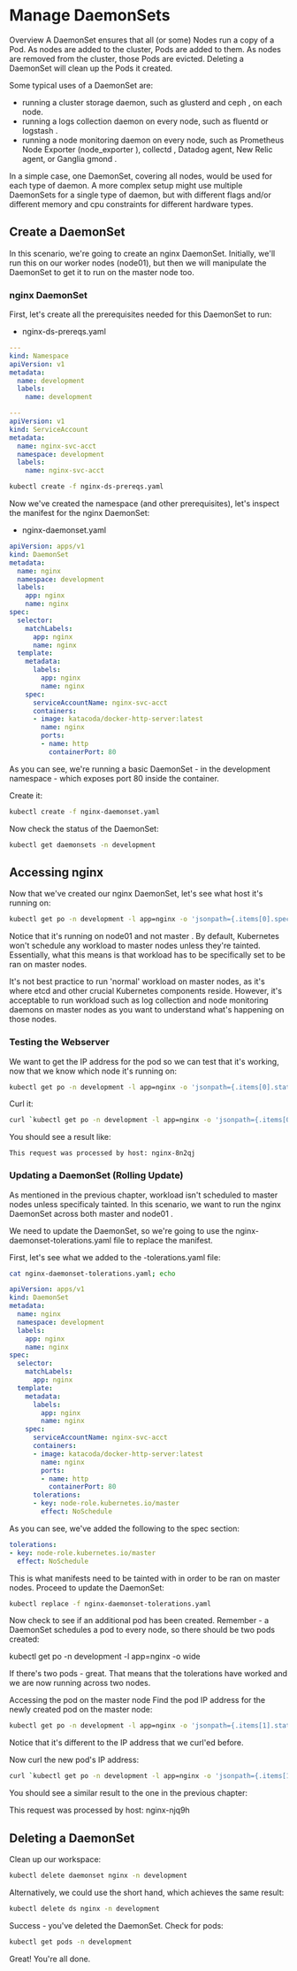 # Manage DaemonSets
Overview
A DaemonSet ensures that all (or some) Nodes run a copy of a Pod. As nodes are added to the cluster, Pods are added to them. As nodes are removed from the cluster, those Pods are evicted. Deleting a DaemonSet will clean up the Pods it created.

Some typical uses of a DaemonSet are:

- running a cluster storage daemon, such as glusterd and ceph , on each node.
- running a logs collection daemon on every node, such as fluentd or logstash .
- running a node monitoring daemon on every node, such as Prometheus Node Exporter (node_exporter ), collectd , Datadog agent, New Relic agent, or Ganglia gmond .

In a simple case, one DaemonSet, covering all nodes, would be used for each type of daemon. A more complex setup might use multiple DaemonSets for a single type of daemon, but with different flags and/or different memory and cpu constraints for different hardware types.

## Create a DaemonSet
In this scenario, we're going to create an nginx DaemonSet. Initially, we'll run this on our worker nodes (node01), but then we will manipulate the DaemonSet to get it to run on the master node too.

### nginx DaemonSet

First, let's create all the prerequisites needed for this DaemonSet to run:

- nginx-ds-prereqs.yaml 
```yaml
---
kind: Namespace
apiVersion: v1
metadata:
  name: development
  labels:
    name: development

---
apiVersion: v1
kind: ServiceAccount
metadata:
  name: nginx-svc-acct
  namespace: development
  labels:
    name: nginx-svc-acct
```

```bash
kubectl create -f nginx-ds-prereqs.yaml
```
Now we've created the namespace (and other prerequisites), let's inspect the manifest for the nginx DaemonSet:

- nginx-daemonset.yaml 
```yaml
apiVersion: apps/v1
kind: DaemonSet
metadata:
  name: nginx
  namespace: development
  labels:
    app: nginx
    name: nginx
spec:
  selector:
    matchLabels:
      app: nginx
      name: nginx
  template:
    metadata:
      labels:
        app: nginx
        name: nginx
    spec:
      serviceAccountName: nginx-svc-acct
      containers:
      - image: katacoda/docker-http-server:latest
        name: nginx
        ports:
        - name: http
          containerPort: 80
```

As you can see, we're running a basic DaemonSet - in the development namespace - which exposes port 80 inside the container.

Create it:
```bash
kubectl create -f nginx-daemonset.yaml
```
Now check the status of the DaemonSet:
```bash
kubectl get daemonsets -n development
```

## Accessing nginx
Now that we've created our nginx DaemonSet, let's see what host it's running on:
```bash
kubectl get po -n development -l app=nginx -o 'jsonpath={.items[0].spec.nodeName}'; echo
```
Notice that it's running on node01 and not master . By default, Kubernetes won't schedule any workload to master nodes unless they're tainted. Essentially, what this means is that workload has to be specifically set to be ran on master nodes.

It's not best practice to run 'normal' workload on master nodes, as it's where etcd and other crucial Kubernetes components reside. However, it's acceptable to run workload such as log collection and node monitoring daemons on master nodes as you want to understand what's happening on those nodes.

### Testing the Webserver
We want to get the IP address for the pod so we can test that it's working, now that we know which node it's running on:
```bash
kubectl get po -n development -l app=nginx -o 'jsonpath={.items[0].status.podIP}'; echo
```
Curl it:
```bash
curl `kubectl get po -n development -l app=nginx -o 'jsonpath={.items[0].status.podIP}'`
```
You should see a result like:
```text
This request was processed by host: nginx-8n2qj
```

### Updating a DaemonSet (Rolling Update)
As mentioned in the previous chapter, workload isn't scheduled to master nodes unless specificaly tainted. In this scenario, we want to run the nginx DaemonSet across both master and node01 .

We need to update the DaemonSet, so we're going to use the nginx-daemonset-tolerations.yaml file to replace the manifest.

First, let's see what we added to the -tolerations.yaml file:
```bash
cat nginx-daemonset-tolerations.yaml; echo
```
```yaml
apiVersion: apps/v1
kind: DaemonSet
metadata:
  name: nginx
  namespace: development
  labels:
    app: nginx
    name: nginx
spec:
  selector:
    matchLabels:
      app: nginx
  template:
    metadata:
      labels:
        app: nginx
        name: nginx
    spec:
      serviceAccountName: nginx-svc-acct
      containers:
      - image: katacoda/docker-http-server:latest
        name: nginx
        ports:
        - name: http
          containerPort: 80
      tolerations:
      - key: node-role.kubernetes.io/master
        effect: NoSchedule
```
As you can see, we've added the following to the spec section:
```yaml
tolerations:
- key: node-role.kubernetes.io/master
  effect: NoSchedule
```
This is what manifests need to be tainted with in order to be ran on master nodes. Proceed to update the DaemonSet:
```bash
kubectl replace -f nginx-daemonset-tolerations.yaml
```
Now check to see if an additional pod has been created. Remember - a DaemonSet schedules a pod to every node, so there should be two pods created:

kubectl get po -n development -l app=nginx -o wide

If there's two pods - great. That means that the tolerations have worked and we are now running across two nodes.

Accessing the pod on the master node
Find the pod IP address for the newly created pod on the master node:
```bash
kubectl get po -n development -l app=nginx -o 'jsonpath={.items[1].status.podIP}'; echo
```
Notice that it's different to the IP address that we curl'ed before.

Now curl the new pod's IP address:
```bash
curl `kubectl get po -n development -l app=nginx -o 'jsonpath={.items[1].status.podIP}'`
```
You should see a similar result to the one in the previous chapter:

This request was processed by host: nginx-njq9h

## Deleting a DaemonSet
Clean up our workspace:
```bash
kubectl delete daemonset nginx -n development
```
Alternatively, we could use the short hand, which achieves the same result:
```bash
kubectl delete ds nginx -n development
```
Success - you've deleted the DaemonSet. Check for pods:
```bash
kubectl get pods -n development
```
Great! You're all done.